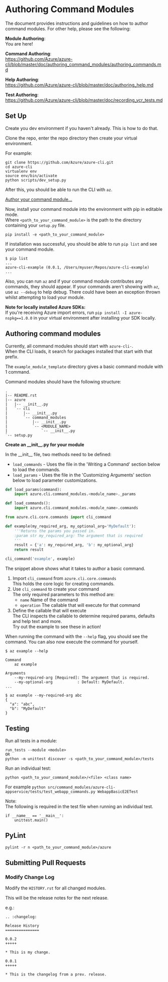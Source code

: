 Authoring Command Modules
=========================

The document provides instructions and guidelines on how to author command modules. For other help, please see the following:

**Module Authoring**:<br>You are here!

**Command Authoring**:<br>https://github.com/Azure/azure-cli/blob/master/doc/authoring_command_modules/authoring_commands.md

**Help Authoring**:<br>https://github.com/Azure/azure-cli/blob/master/doc/authoring_help.md

**Test Authoring**:<br>https://github.com/Azure/azure-cli/blob/master/doc/recording_vcr_tests.md


<a name="heading_set_up"></a>Set Up
------

Create you dev environment if you haven't already. This is how to do that.  

Clone the repo, enter the repo directory then create your virtual environment.  

For example:
```
git clone https://github.com/Azure/azure-cli.git
cd azure-cli
virtualenv env
source env/bin/activate
python scripts/dev_setup.py
```

After this, you should be able to run the CLI with `az`.

[Author your command module...](#heading_author_command_mod)

Now, install your command module into the environment with pip in editable mode.  
Where `<path_to_your_command_module>` is the path to the directory containing your `setup.py` file.
```
pip install -e <path_to_your_command_module>
```

If installation was successful, you should be able to run `pip list` and see your command module.
```
$ pip list
...
azure-cli-example (0.0.1, /Users/myuser/Repos/azure-cli-example)
...
```

Also, you can run `az` and if your command module contributes any commands, they should appear.
If your commands aren't showing with `az`, use `az --debug` to help debug. There could have been an exception
thrown whilst attempting to load your module.

**Note for locally installed Azure SDKs:**  
If you're receiving Azure import errors, run `pip install -I azure-nspkg==1.0.0` in your virtual environment
after installing your SDK locally.


<a name="heading_author_command_mod"></a>Authoring command modules
------
Currently, all command modules should start with `azure-cli-`.  
When the CLI loads, it search for packages installed that start with that prefix.

The `example_module_template` directory gives a basic command module with 1 command.

Command modules should have the following structure:
```
.
|-- README.rst
|-- azure
|   |-- __init__.py
|   `-- cli
|       |-- __init__.py
|       `-- command_modules
|           |-- __init__.py
|           `-- <MODULE_NAME>
|               `-- __init__.py
`-- setup.py
```

**Create an \_\_init__.py for your module**

In the \_\_init__ file, two methods need to be defined:
  - `load_commands` - Uses the file in the 'Writing a Command' section below to load the commands.
  - `load_params` - Uses the file in the 'Customizing Arguments' section below to load parameter customizations.

```Python
def load_params(command):
    import azure.cli.command_modules.<module_name>._params

def load_commands():
    import azure.cli.command_modules.<module_name>.commands
```

```python
from azure.cli.core.commands import cli_command

def example(my_required_arg, my_optional_arg='MyDefault'):
    '''Returns the params you passed in.
    :param str my_required_arg: The argument that is required
    '''
    result = {'a': my_required_arg, 'b': my_optional_arg}
    return result

cli_command('example', example)
```

The snippet above shows what it takes to author a basic command.
1. Import `cli_command` from `azure.cli.core.commands`  
    This holds the core logic for creating commands.
2. Use `cli_command` to create your command  
    The only required parameters to this method are:  
    - `name` Name of the command  
    - `operation`  The callable that will execute for that command
3. Define the callable that will execute  
    The CLI inspects the callable to determine required params, defaults and help text and more.  
    Try out the example to see these in action!

When running the command with the `--help` flag, you should see the command.
You can also now execute the command for yourself.
```
$ az example --help

Command
    az example

Arguments
    --my-required-arg [Required]: The argument that is required.
    --my-optional-arg           : Default: MyDefault.
...

$ az example --my-required-arg abc
{
  "a": "abc",
  "b": "MyDefault"
}
```

Testing
-------

Run all tests in a module:

```
run_tests --module <module>
OR
python -m unittest discover -s <path_to_your_command_module>/tests
```

Run an individual test:

```
python <path_to_your_command_module>/<file> <class name>
```
For example `python src/command_modules/azure-cli-appservice/tests/test_webapp_commands.py WebappBasicE2ETest`

Note:  
The following is required in the test file when running an individual test.  
```
if __name__ == '__main__':
    unittest.main()
```

PyLint
------

```
pylint -r n <path_to_your_command_module>/azure
```

Submitting Pull Requests
------------------------

### Modify Change Log

Modify the `HISTORY.rst` for all changed modules.

This will be the release notes for the next release.

e.g.:  
```
.. :changelog:

Release History
===============

0.0.2
+++++

* This is my change.

0.0.1
+++++

* This is the changelog from a prev. release.

```
